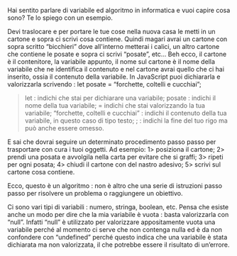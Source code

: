 Hai sentito parlare di variabile ed algoritmo in informatica e vuoi capire cosa sono? Te lo spiego con un esempio.

Devi traslocare e per portare le tue cose nella nuova casa le metti in un cartone e sopra ci scrivi cosa contiene. Quindi magari avrai un cartone con sopra scritto “bicchieri” dove all'interno metterai i calici, un altro cartone che contiene le posate e sopra ci scrivi “posate”, etc... 
Beh ecco, il cartone è il contenitore, la variabile appunto, il nome sul cartone è il nome della variabile che ne identifica il contenuto e nel cartone avrai quello che ci hai inserito, ossia il contenuto della variabile. In JavaScript puoi dichiararla e valorizzarla scrivendo :
                    let posate = “forchette, coltelli e cucchiai”;
> let : indichi che stai per dichiarare una variabile;
> posate : indichi il nome della tua variabile;
> = indichi che stai valorizzando la tua variabile;
> “forchette, coltelli e cucchiai” : indichi il contenuto della tua variabile, in questo caso di tipo testo;
> ; : indichi la fine del tuo rigo ma può anche essere omesso.

E sai che dovrai seguire un determinato procedimento passo passo per trasportare con cura i tuoi oggetti. Ad esempio:
1> posiziona il cartone;
2> prendi una posata e avvolgila nella carta per evitare che si graffi;
3> ripeti per ogni posata;
4> chiudi il cartone con del nastro adesivo;
5> scrivi sul cartone cosa contiene.

Ecco, questo è un algoritmo : non è altro che una serie di istruzioni passo passo per risolvere un problema o raggiungere un obiettivo. 

Ci sono vari tipi di variabili : numero, stringa, boolean, etc. Pensa che esiste anche un modo per dire che la mia variabile è vuota : basta valorizzarla con “null”.
Infatti “null” è utilizzato per valorizzare appositamente vuota una variabile perché al momento ci serve che non contenga nulla ed è da non confondere con “undefined” perché questo indica che una variabile è stata dichiarata ma non valorizzata, il che potrebbe essere il risultato di un’errore.